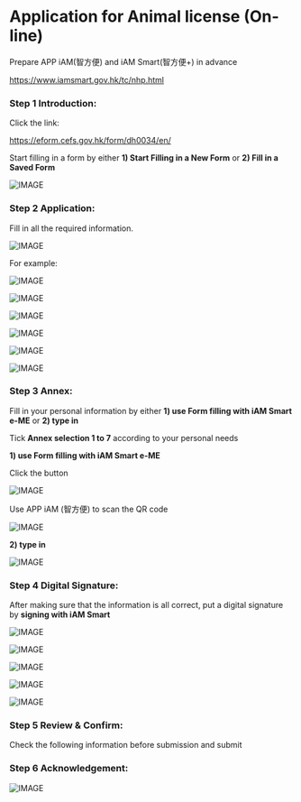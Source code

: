# **Application for Animal license (On-line)**



Prepare APP iAM(智方便) and iAM Smart(智方便+) in advance

<https://www.iamsmart.gov.hk/tc/nhp.html>

### **Step 1 Introduction:**

Click the link:

<https://eform.cefs.gov.hk/form/dh0034/en/>

Start filling in a form by either **1) Start Filling in a New Form** or **2) Fill in a Saved Form**

![IMAGE](imgs/1.png)

### **Step 2 Application:**

Fill in all the required information.

![IMAGE](imgs/2.1.png)

For example:

![IMAGE](imgs/2.2.png)

![IMAGE](imgs/2.3.png)

![IMAGE](imgs/2.4.png)

![IMAGE](imgs/2.5.png)

![IMAGE](imgs/2.6.png)

![IMAGE](imgs/2.7.png)

### **Step 3 Annex:**

Fill in your personal information by either **1) use Form filling with iAM Smart e-ME** or **2) type in**

Tick **Annex selection 1 to 7** according to your personal needs

**1) use Form filling with iAM Smart e-ME**

Click the button

![IMAGE](imgs/3.1.png)

Use APP iAM (智方便) to scan the QR code

![IMAGE](imgs/3.2.png)

**2) type in**

![IMAGE](imgs/3.3.png)

### **Step 4 Digital Signature:**

After making sure that the information is all correct, put a digital signature by **signing with iAM Smart**

![IMAGE](imgs/4.1.png)

![IMAGE](imgs/4.2.png)

![IMAGE](imgs/4.3.png)

![IMAGE](imgs/4.4.png)

![IMAGE](imgs/4.5.png)

### **Step 5 Review & Confirm:**

Check the following information before submission and submit

### **Step 6 Acknowledgement:**

![IMAGE](imgs/6.png)

